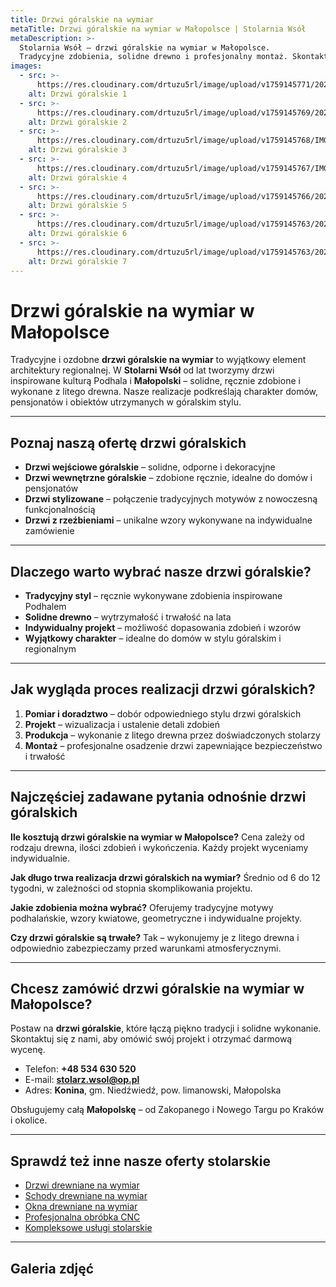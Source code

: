 ```yaml
---
title: Drzwi góralskie na wymiar
metaTitle: Drzwi góralskie na wymiar w Małopolsce | Stolarnia Wsół
metaDescription: >-
  Stolarnia Wsół – drzwi góralskie na wymiar w Małopolsce.
  Tradycyjne zdobienia, solidne drewno i profesjonalny montaż. Skontaktuj się już dziś!
images:
  - src: >-
      https://res.cloudinary.com/drtuzu5rl/image/upload/v1759145771/20230420_110211_nbrh6k_qran4y.webp
    alt: Drzwi góralskie 1
  - src: >-
      https://res.cloudinary.com/drtuzu5rl/image/upload/v1759145769/20200903_083032_resqww_vsqlix.webp
    alt: Drzwi góralskie 2
  - src: >-
      https://res.cloudinary.com/drtuzu5rl/image/upload/v1759145768/IMG_20170824_095017_TdFEcew_zslskb_whfrls.webp
    alt: Drzwi góralskie 3
  - src: >-
      https://res.cloudinary.com/drtuzu5rl/image/upload/v1759145767/IMG-20220121-WA0003_c819oi_ty73ed.webp
    alt: Drzwi góralskie 4
  - src: >-
      https://res.cloudinary.com/drtuzu5rl/image/upload/v1759145766/20210522_094749_atcdcs_hiuz1f.webp
    alt: Drzwi góralskie 5
  - src: >-
      https://res.cloudinary.com/drtuzu5rl/image/upload/v1759145763/20200905_134734_w7p23j_sb6iwz.webp
    alt: Drzwi góralskie 6
  - src: >-
      https://res.cloudinary.com/drtuzu5rl/image/upload/v1759145763/20220715_101029_3o4mE2N_wsw45h_jpaurg.webp
    alt: Drzwi góralskie 7
---
```


# Drzwi góralskie na wymiar w Małopolsce

Tradycyjne i ozdobne **drzwi góralskie na wymiar** to wyjątkowy element architektury regionalnej. W **Stolarni Wsół** od
lat tworzymy drzwi inspirowane kulturą Podhala i **Małopolski** – solidne, ręcznie zdobione i wykonane z litego drewna.
Nasze realizacje podkreślają charakter domów, pensjonatów i obiektów utrzymanych w góralskim stylu.

---

## Poznaj naszą ofertę drzwi góralskich

- **Drzwi wejściowe góralskie** – solidne, odporne i dekoracyjne
- **Drzwi wewnętrzne góralskie** – zdobione ręcznie, idealne do domów i pensjonatów
- **Drzwi stylizowane** – połączenie tradycyjnych motywów z nowoczesną funkcjonalnością
- **Drzwi z rzeźbieniami** – unikalne wzory wykonywane na indywidualne zamówienie

---

## Dlaczego warto wybrać nasze drzwi góralskie?

- **Tradycyjny styl** – ręcznie wykonywane zdobienia inspirowane Podhalem
- **Solidne drewno** – wytrzymałość i trwałość na lata
- **Indywidualny projekt** – możliwość dopasowania zdobień i wzorów
- **Wyjątkowy charakter** – idealne do domów w stylu góralskim i regionalnym

---

## Jak wygląda proces realizacji drzwi góralskich?

1. **Pomiar i doradztwo** – dobór odpowiedniego stylu drzwi góralskich
2. **Projekt** – wizualizacja i ustalenie detali zdobień
3. **Produkcja** – wykonanie z litego drewna przez doświadczonych stolarzy
4. **Montaż** – profesjonalne osadzenie drzwi zapewniające bezpieczeństwo i trwałość

---

## Najczęściej zadawane pytania odnośnie drzwi góralskich

**Ile kosztują drzwi góralskie na wymiar w Małopolsce?**
Cena zależy od rodzaju drewna, ilości zdobień i wykończenia. Każdy projekt wyceniamy indywidualnie.

**Jak długo trwa realizacja drzwi góralskich na wymiar?**
Średnio od 6 do 12 tygodni, w zależności od stopnia skomplikowania projektu.

**Jakie zdobienia można wybrać?**
Oferujemy tradycyjne motywy podhalańskie, wzory kwiatowe, geometryczne i indywidualne projekty.

**Czy drzwi góralskie są trwałe?**
Tak – wykonujemy je z litego drewna i odpowiednio zabezpieczamy przed warunkami atmosferycznymi.

---

## Chcesz zamówić drzwi góralskie na wymiar w Małopolsce?

Postaw na **drzwi góralskie**, które łączą piękno tradycji i solidne wykonanie. Skontaktuj się z nami, aby omówić swój
projekt i otrzymać darmową wycenę.

- Telefon: **+48 534 630 520**
- E-mail: **stolarz.wsol@op.pl**
- Adres: **Konina**, gm. Niedźwiedź, pow. limanowski, Małopolska

Obsługujemy całą **Małopolskę** – od Zakopanego i Nowego Targu po Kraków i okolice.

---

## Sprawdź też inne nasze oferty stolarskie

- [Drzwi drewniane na wymiar](/oferta/drzwi-drewniane/)
- [Schody drewniane na wymiar](/oferta/schody-drewniane/)
- [Okna drewniane na wymiar](/oferta/okna-drewniane/)
- [Profesjonalna obróbka CNC](/oferta/obrobka-cnc/)
- [Kompleksowe usługi stolarskie](/oferta/uslugi-stolarskie/)

---

## Galeria zdjęć

